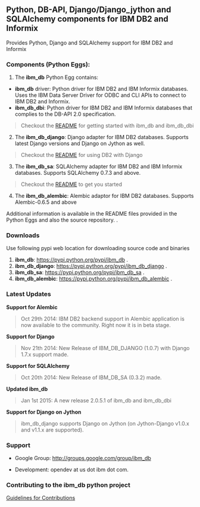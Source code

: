 ## Python, DB-API, Django/Django\_jython and SQLAlchemy components for IBM DB2 and Informix ##

Provides Python, Django and SQLAlchemy support for IBM DB2 and Informix

### Components (Python Eggs): ###

1. The **ibm\_db** Python Egg contains:
  * **ibm\_db** driver: Python driver for IBM DB2 and IBM Informix databases. Uses the IBM Data Server Driver for ODBC and CLI APIs to connect to IBM DB2 and Informix.
  * **ibm\_db\_dbi**: Python driver for IBM DB2 and IBM Informix databases that complies to the DB-API 2.0 specification.
> Checkout the [README](http://code.google.com/p/ibm-db/wiki/ibm_db_README) for getting started with ibm\_db and ibm\_db\_dbi

2. The **ibm\_db\_django**: Django adapter for IBM DB2 databases. Supports latest Django versions and Django on Jython as well.
> Checkout the [README](http://code.google.com/p/ibm-db/wiki/ibm_db_django_README) for using DB2 with Django

3. The **ibm\_db\_sa**: SQLAlchemy adapter for IBM DB2 and IBM Informix databases. Supports SQLAlchemy 0.7.3 and above.
> Checkout the [README](http://code.google.com/p/ibm-db/wiki/README) to get you started

4. The **ibm\_db\_alembic**: Alembic adaptor for IBM DB2 databases. Supports Alembic-0.6.5 and above

Additional information is available in the README files provided in the Python Eggs and also the source repository. .

### Downloads ###
Use following pypi web location for downloading source code and binaries
  1. **ibm\_db**: https://pypi.python.org/pypi/ibm_db .
  1. **ibm\_db\_django**: https://pypi.python.org/pypi/ibm_db_django .
  1. **ibm\_db\_sa**: https://pypi.python.org/pypi/ibm_db_sa .
  1. **ibm\_db\_alembic**: https://pypi.python.org/pypi/ibm_db_alembic .

### Latest Updates ###
**Support for Alembic**
> Oct 29th 2014: IBM DB2 backend support in Alembic application is now available to the community. Right now it is in beta stage.

**Support for Django**
> Nov 21th 2014: New Release of IBM\_DB\_DJANGO (1.0.7) with Django 1.7.x support made.

**Support for SQLAlchemy**
> Oct 20th 2014: New Release of IBM\_DB\_SA (0.3.2) made.

**Updated ibm\_db**
> Jan 1st 2015: A new release 2.0.5.1 of ibm\_db and ibm\_db\_dbi

**Support for Django on Jython**
> ibm\_db\_django supports Django on Jython (on Jython-Django v1.0.x and v1.1.x are supported).


### Support ###
  * Google Group: http://groups.google.com/group/ibm_db

  * Development: opendev at us dot ibm dot com.

### Contributing to the ibm\_db python project ###
[Guidelines for Contributions](Contributions.md)
